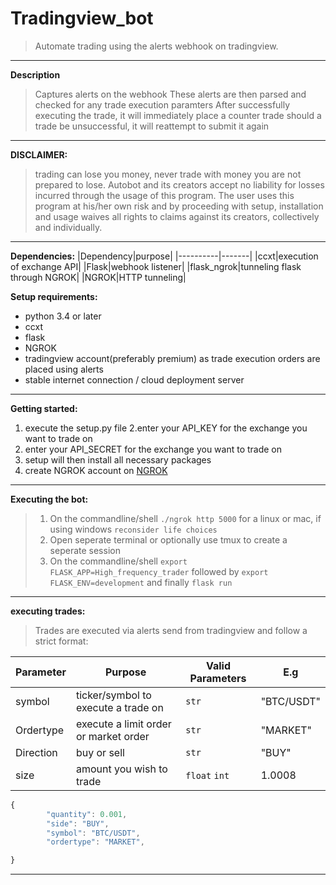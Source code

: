 # Tradingview_bot
> Automate trading using the alerts webhook on tradingview. 
---
__Description__
> Captures alerts on the webhook
> These alerts are then parsed and checked for any trade execution paramters 
> After successfully executing the trade, it will immediately place a counter trade
> should a trade be unsuccessful, it will reattempt to submit it again

------------------------------------------------------------------------------------------------------------------------
__DISCLAIMER:__

>trading can lose you money, never trade with money you are not prepared to lose.
>Autobot and its creators accept no liability for losses incurred through the usage of this program.
>The user uses this program at his/her own risk and by proceeding with setup, installation and usage waives all rights to
>claims against its creators, collectively and individually.
------------------------------------------------------------------------------------------------------------------------
__Dependencies:__
|Dependency|purpose|
|----------|-------|
|ccxt|execution of exchange API|
|Flask|webhook listener|
|flask_ngrok|tunneling flask through NGROK|
|NGROK|HTTP tunneling|

__Setup requirements:__
- python 3.4 or later
- ccxt
- flask
- NGROK
- tradingview account(preferably premium) as trade execution orders are placed using alerts
- stable internet connection / cloud deployment server
---

__Getting started:__
1. execute the setup.py file
2.enter your API_KEY for the exchange you want to trade on
3. enter your API_SECRET for the exchange you want to trade on
4. setup will then install all necessary packages
5. create NGROK account on [NGROK](https://ngrok.com/)
------------------------------------------------------------------------------------------------------------------------
__Executing the bot:__
> 1. On the commandline/shell `./ngrok http 5000` for a linux or mac, if using windows `reconsider life choices`
> 2. Open seperate terminal or optionally use tmux to create a seperate session
> 3. On the commandline/shell `export FLASK_APP=High_frequency_trader` followed by `export FLASK_ENV=development` and finally `flask run`
------------------------------------------------------------------------------------------------------------------------
__executing trades:__
>Trades are executed via alerts send from tradingview and follow a strict format:

|Parameter|Purpose|Valid Parameters|E.g|
|---------|-------|----------------|---|
|symbol | ticker/symbol to execute a trade on|`str`|"BTC/USDT"|
|Ordertype |execute a limit order or market order|`str`|"MARKET"|
|Direction |buy or sell|`str`|"BUY"|
|size |amount you wish to trade|`float` `int`|1.0008|
```javascript 
{
        "quantity": 0.001,
        "side": "BUY",
        "symbol": "BTC/USDT",
        "ordertype": "MARKET",

}
```
------------------------------------------------------------------------------------------------------------------------
